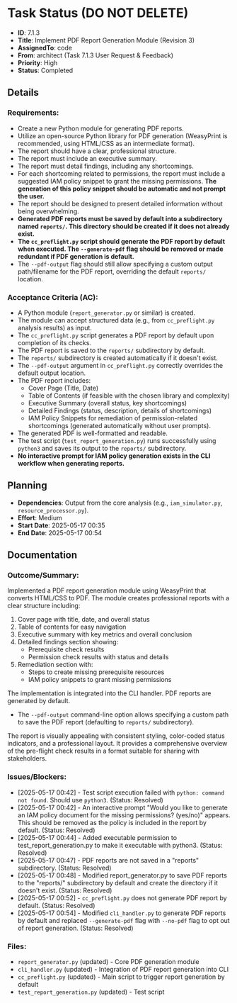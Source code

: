 # Task Status (DO NOT DELETE)
- **ID**: 7.1.3
- **Title**: Implement PDF Report Generation Module (Revision 3)
- **AssignedTo**: code
- **From**: architect (Task 7.1.3 User Request & Feedback)
- **Priority**: High
- **Status**: Completed
## Details
### Requirements:
- Create a new Python module for generating PDF reports.
- Utilize an open-source Python library for PDF generation (WeasyPrint is recommended, using HTML/CSS as an intermediate format).
- The report should have a clear, professional structure.
- The report must include an executive summary.
- The report must detail findings, including any shortcomings.
- For each shortcoming related to permissions, the report must include a suggested IAM policy snippet to grant the missing permissions. **The generation of this policy snippet should be automatic and not prompt the user.**
- The report should be designed to present detailed information without being overwhelming.
- **Generated PDF reports must be saved by default into a subdirectory named `reports/`. This directory should be created if it does not already exist.**
- **The `cc_preflight.py` script should generate the PDF report by default when executed. The `--generate-pdf` flag should be removed or made redundant if PDF generation is default.**
- The `--pdf-output` flag should still allow specifying a custom output path/filename for the PDF report, overriding the default `reports/` location.
### Acceptance Criteria (AC):
- A Python module (`report_generator.py` or similar) is created.
- The module can accept structured data (e.g., from `cc_preflight.py` analysis results) as input.
- The `cc_preflight.py` script generates a PDF report by default upon completion of its checks.
- The PDF report is saved to the `reports/` subdirectory by default.
- The `reports/` subdirectory is created automatically if it doesn't exist.
- The `--pdf-output` argument in `cc_preflight.py` correctly overrides the default output location.
- The PDF report includes:
    - Cover Page (Title, Date)
    - Table of Contents (if feasible with the chosen library and complexity)
    - Executive Summary (overall status, key shortcomings)
    - Detailed Findings (status, description, details of shortcomings)
    - IAM Policy Snippets for remediation of permission-related shortcomings (generated automatically without user prompts).
- The generated PDF is well-formatted and readable.
- The test script (`test_report_generation.py`) runs successfully using `python3` and saves its output to the `reports/` subdirectory.
- **No interactive prompt for IAM policy generation exists in the CLI workflow when generating reports.**
## Planning
- **Dependencies**: Output from the core analysis (e.g., `iam_simulator.py`, `resource_processor.py`).
- **Effort**: Medium
- **Start Date**: 2025-05-17 00:35
- **End Date**: 2025-05-17 00:54
## Documentation
### Outcome/Summary:
Implemented a PDF report generation module using WeasyPrint that converts HTML/CSS to PDF. The module creates professional reports with a clear structure including:

1. Cover page with title, date, and overall status
2. Table of contents for easy navigation
3. Executive summary with key metrics and overall conclusion
4. Detailed findings section showing:
   - Prerequisite check results
   - Permission check results with status and details
5. Remediation section with:
   - Steps to create missing prerequisite resources
   - IAM policy snippets to grant missing permissions

The implementation is integrated into the CLI handler. PDF reports are generated by default.
- The `--pdf-output` command-line option allows specifying a custom path to save the PDF report (defaulting to `reports/` subdirectory).

The report is visually appealing with consistent styling, color-coded status indicators, and a professional layout. It provides a comprehensive overview of the pre-flight check results in a format suitable for sharing with stakeholders.

### Issues/Blockers:
- [2025-05-17 00:42] - Test script execution failed with `python: command not found`. Should use `python3`. (Status: Resolved)
- [2025-05-17 00:42] - An interactive prompt "Would you like to generate an IAM policy document for the missing permissions? (yes/no)" appears. This should be removed as the policy is included in the report by default. (Status: Resolved)
- [2025-05-17 00:44] - Added executable permission to test_report_generation.py to make it executable with python3. (Status: Resolved)
- [2025-05-17 00:47] - PDF reports are not saved in a "reports" subdirectory. (Status: Resolved)
- [2025-05-17 00:48] - Modified report_generator.py to save PDF reports to the "reports/" subdirectory by default and create the directory if it doesn't exist. (Status: Resolved)
- [2025-05-17 00:52] - `cc_preflight.py` does not generate PDF report by default. (Status: Resolved)
- [2025-05-17 00:54] - Modified `cli_handler.py` to generate PDF reports by default and replaced `--generate-pdf` flag with `--no-pdf` flag to opt out of report generation. (Status: Resolved)

### Files:
- `report_generator.py` (updated) - Core PDF generation module
- `cli_handler.py` (updated) - Integration of PDF report generation into CLI
- `cc_preflight.py` (updated) - Main script to trigger report generation by default
- `test_report_generation.py` (updated) - Test script